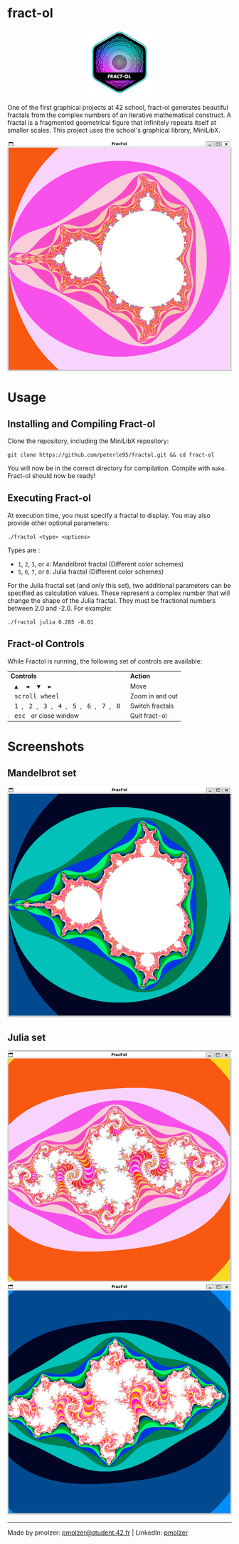# fract-ol

<p align="center">
  <img src="https://github.com/mcombeau/mcombeau/blob/main/42_badges/fract-ole.png" alt="Fract'ol fract-ol 42 project badge"/>
</p>

One of the first graphical projects at 42 school, fract-ol generates beautiful fractals from the complex numbers of an iterative mathematical construct. A fractal is a fragmented geometrical figure that infinitely repeats itself at smaller scales. This project uses the school's graphical library, MiniLibX.

![Fract-ol orange and yellow striped Mandelbrot](https://github.com/peterle95/fractol/blob/main/screenshots/Mandelbrot%201.png)

# Usage

## Installing and Compiling Fract-ol

Clone the repository, including the MiniLibX repository:
```shell
git clone https://github.com/peterle95/fractol.git && cd fract-ol
```

You will now be in the correct directory for compilation. Compile with `make`. Fract-ol should now be ready!

## Executing Fract-ol

At execution time, you must specify a fractal to display. You may also provide other optional parameters:

```shell
./fractol <type> <options>
```

Types are :
* ```1```, ```2```, ```3```, or ```4```: Mandelbrot fractal (Different color schemes)
* ```5```, ```6```, ```7```, or ```8```: Julia fractal (Different color schemes)


For the Julia fractal set (and only this set), two additional parameters can be specified as calculation values. These represent a complex number that will change the shape of the Julia fractal. They must be fractional numbers between 2.0 and -2.0. For example:

```shell
./fractol julia 0.285 -0.01
```

## Fract-ol Controls

While Fractol is running, the following set of controls are available:

<table>
  <tr><td><strong>Controls</strong></td><td><strong>Action</strong></td></tr>
  <tr><td><kbd>&nbsp;▲&nbsp;</kbd><kbd>&nbsp;◄&nbsp;</kbd><kbd>&nbsp;▼&nbsp;</kbd><kbd>&nbsp;►&nbsp;</kbd></td><td>Move</td></tr>
  <tr><td><kbd>&nbsp;scroll wheel&nbsp;</kbd></td><td>Zoom in and out</td></tr>
  <tr><td><kbd>&nbsp;1&nbsp;</kbd>, <kbd>&nbsp;2&nbsp;</kbd>, <kbd>&nbsp;3&nbsp;</kbd>, <kbd>&nbsp;4&nbsp;</kbd>, <kbd>&nbsp;5&nbsp;</kbd>, <kbd>&nbsp;6&nbsp;</kbd>, <kbd>&nbsp;7&nbsp;</kbd>, <kbd>&nbsp;8&nbsp;</kbd></td><td>Switch fractals</td></tr>
  <tr><td><kbd>&nbsp;esc&nbsp;</kbd> or close window</td><td>Quit fract-ol</td></tr>
</table>

# Screenshots

## Mandelbrot set

![Fract-ol black, blue and green striped Mandelbrot](https://github.com/peterle95/fractol/blob/main/screenshots/Mandelbrot%202.png)

## Julia set

![Fract-ol purple orange and yellow striped Julia](https://github.com/peterle95/fractol/blob/main/screenshots/Julia%201.png)
![Fract-ol black, blue and green striped Julia](https://github.com/peterle95/fractol/blob/main/screenshots/Julia%202.png)

---
Made by pmolzer: pmolzer@student.42.fr | LinkedIn: [pmolzer](https://www.linkedin.com/in/peter-moelzer//) 

